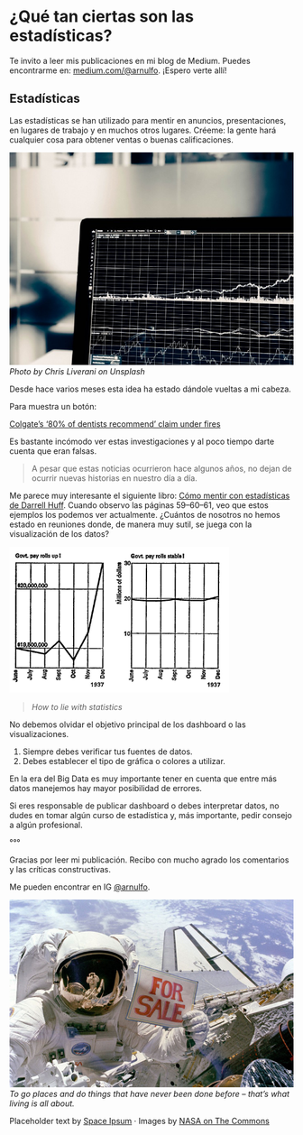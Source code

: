 # ¿Qué tan ciertas son las estadísticas?

Te invito a leer mis publicaciones en mi blog de Medium. Puedes encontrarme en: [medium.com/@arnulfo](https://medium.com/@arnulfo). ¡Espero verte allí!

## Estadísticas

Las estadísticas se han utilizado para mentir en anuncios, presentaciones, en lugares de trabajo y en muchos otros lugares. Créeme: la gente hará cualquier cosa para obtener ventas o buenas calificaciones.

![Gráfica de estadísticas](assets/img/stats.jfif)
*Photo by Chris Liverani on Unsplash*

Desde hace varios meses esta idea ha estado dándole vueltas a mi cabeza.

Para muestra un botón:

[Colgate’s ‘80% of dentists recommend’ claim under fires](https://marketinglaw.osborneclarke.com/retailing/colgates-80-of-dentists-recommend-claim-under-fire/)

Es bastante incómodo ver estas investigaciones y al poco tiempo darte cuenta que eran falsas.

> A pesar que estas noticias ocurrieron hace algunos años, no dejan de ocurrir nuevas historias en nuestro día a día.

Me parece muy interesante el siguiente libro: [Cómo mentir con estadísticas de Darrell Huff](https://www.amazon.com/-/es/Darrell-Huff/dp/0393310728). Cuando observo las páginas 59–60–61, veo que estos ejemplos los podemos ver actualmente. ¿Cuántos de nosotros no hemos estado en reuniones donde, de manera muy sutil, se juega con la visualización de los datos?

[![Portada del libro 'How to Lie with Statistics'](assets/img/grap.png)](https://www.amazon.com/-/es/Darrell-Huff/dp/0393310728)
> *How to lie with statistics*

No debemos olvidar el objetivo principal de los dashboard o las visualizaciones.

1. Siempre debes verificar tus fuentes de datos.
2. Debes establecer el tipo de gráfica o colores a utilizar.

En la era del Big Data es muy importante tener en cuenta que entre más datos manejemos hay mayor posibilidad de errores.

Si eres responsable de publicar dashboard o debes interpretar datos, no dudes en tomar algún curso de estadística y, más importante, pedir consejo a algún profesional.

°°°

Gracias por leer mi publicación. Recibo con mucho agrado los comentarios y las críticas constructivas.

Me pueden encontrar en IG [@arnulfo](https://www.instagram.com/jareyes_07).

[![Imagen de ejemplo del artículo](assets/img/post-sample-image.jpg)](assets/img/post-sample-image.jpg)
*To go places and do things that have never been done before – that’s what living is all about.*

Placeholder text by [Space Ipsum](http://spaceipsum.com/) · Images by [NASA on The Commons](https://www.flickr.com/photos/nasacommons/)
